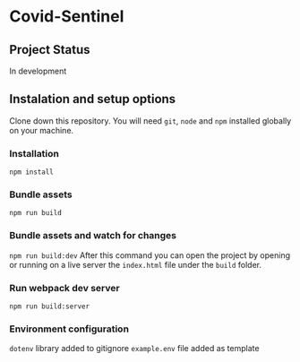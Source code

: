# Covid-Sentinel

## Project Status
In development

## Instalation and setup options
Clone down this repository. You will need `git`, `node` and `npm` installed globally on your machine.

### Installation
`npm install`

### Bundle assets
`npm run build`

### Bundle assets and watch for changes
`npm run build:dev`
After this command you can open the project by opening or running on a live server the `index.html` file under the `build` folder.
### Run webpack dev server
`npm run build:server`

### Environment configuration
`dotenv` library added to gitignore 
`example.env` file added as template